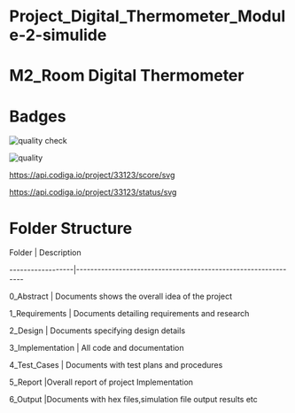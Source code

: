 # Project_Digital_Thermometer_Module-2-simulide
# M2_Room Digital Thermometer #

# Badges #

![quality check](https://user-images.githubusercontent.com/86312170/164915496-b7477c0c-a94a-4413-88e6-6970ddfd986f.png)

![quality](https://user-images.githubusercontent.com/86312170/164915499-f0883c2d-a879-43df-a217-57979838f4e0.png)

https://api.codiga.io/project/33123/score/svg

https://api.codiga.io/project/33123/status/svg

# Folder Structure #

Folder	          |   Description

------------------|---------------------------------------------------------------

0_Abstract	      |  Documents shows the overall idea of the project

1_Requirements	  |  Documents detailing requirements and research

2_Design	        |   Documents specifying design details

3_Implementation	|    All code and documentation

4_Test_Cases	    |  Documents with test plans and procedures

5_Report	        |Overall report of project Implementation

6_Output	        |Documents with hex files,simulation file output results etc
